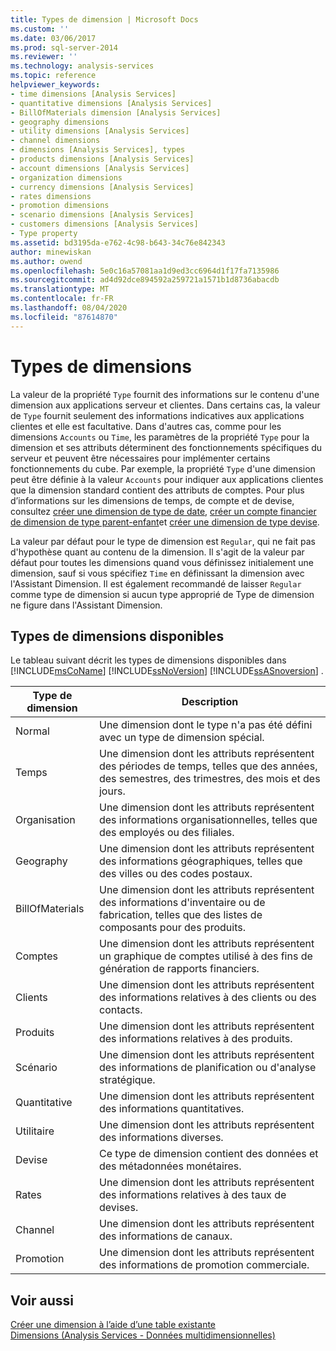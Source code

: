 ```yaml
---
title: Types de dimension | Microsoft Docs
ms.custom: ''
ms.date: 03/06/2017
ms.prod: sql-server-2014
ms.reviewer: ''
ms.technology: analysis-services
ms.topic: reference
helpviewer_keywords:
- time dimensions [Analysis Services]
- quantitative dimensions [Analysis Services]
- BillOfMaterials dimension [Analysis Services]
- geography dimensions
- utility dimensions [Analysis Services]
- channel dimensions
- dimensions [Analysis Services], types
- products dimensions [Analysis Services]
- account dimensions [Analysis Services]
- organization dimensions
- currency dimensions [Analysis Services]
- rates dimensions
- promotion dimensions
- scenario dimensions [Analysis Services]
- customers dimensions [Analysis Services]
- Type property
ms.assetid: bd3195da-e762-4c98-b643-34c76e842343
author: minewiskan
ms.author: owend
ms.openlocfilehash: 5e0c16a57081aa1d9ed3cc6964d1f17fa7135986
ms.sourcegitcommit: ad4d92dce894592a259721a1571b1d8736abacdb
ms.translationtype: MT
ms.contentlocale: fr-FR
ms.lasthandoff: 08/04/2020
ms.locfileid: "87614870"
---
```

# <a name="dimension-types"></a>Types de dimensions
  La valeur de la propriété `Type` fournit des informations sur le contenu d'une dimension aux applications serveur et clientes. Dans certains cas, la valeur de `Type` fournit seulement des informations indicatives aux applications clientes et elle est facultative. Dans d'autres cas, comme pour les dimensions `Accounts` ou `Time`, les paramètres de la propriété `Type` pour la dimension et ses attributs déterminent des fonctionnements spécifiques du serveur et peuvent être nécessaires pour implémenter certains fonctionnements du cube. Par exemple, la propriété `Type` d'une dimension peut être définie à la valeur `Accounts` pour indiquer aux applications clientes que la dimension standard contient des attributs de comptes. Pour plus d’informations sur les dimensions de temps, de compte et de devise, consultez [créer une dimension de type de date](../multidimensional-models/database-dimensions-create-a-date-type-dimension.md), [créer un compte financier de dimension de type parent-enfant](../multidimensional-models/database-dimensions-finance-account-of-parent-child-type.md)et [créer une dimension de type devise](../multidimensional-models/database-dimensions-create-a-currency-type-dimension.md).  
  
 La valeur par défaut pour le type de dimension est `Regular`, qui ne fait pas d'hypothèse quant au contenu de la dimension. Il s'agit de la valeur par défaut pour toutes les dimensions quand vous définissez initialement une dimension, sauf si vous spécifiez `Time` en définissant la dimension avec l'Assistant Dimension. Il est également recommandé de laisser `Regular` comme type de dimension si aucun type approprié de Type de dimension ne figure dans l'Assistant Dimension.  
  
## <a name="available-dimension-types"></a>Types de dimensions disponibles  
 Le tableau suivant décrit les types de dimensions disponibles dans [!INCLUDE[msCoName](../../includes/msconame-md.md)] [!INCLUDE[ssNoVersion](../../includes/ssnoversion-md.md)] [!INCLUDE[ssASnoversion](../../includes/ssasnoversion-md.md)] .  
  
|Type de dimension|Description|  
|--------------------|-----------------|  
|Normal|Une dimension dont le type n'a pas été défini avec un type de dimension spécial.|  
|Temps|Une dimension dont les attributs représentent des périodes de temps, telles que des années, des semestres, des trimestres, des mois et des jours.|  
|Organisation|Une dimension dont les attributs représentent des informations organisationnelles, telles que des employés ou des filiales.|  
|Geography|Une dimension dont les attributs représentent des informations géographiques, telles que des villes ou des codes postaux.|  
|BillOfMaterials|Une dimension dont les attributs représentent des informations d'inventaire ou de fabrication, telles que des listes de composants pour des produits.|  
|Comptes|Une dimension dont les attributs représentent un graphique de comptes utilisé à des fins de génération de rapports financiers.|  
|Clients|Une dimension dont les attributs représentent des informations relatives à des clients ou des contacts.|  
|Produits|Une dimension dont les attributs représentent des informations relatives à des produits.|  
|Scénario|Une dimension dont les attributs représentent des informations de planification ou d'analyse stratégique.|  
|Quantitative|Une dimension dont les attributs représentent des informations quantitatives.|  
|Utilitaire|Une dimension dont les attributs représentent des informations diverses.|  
|Devise|Ce type de dimension contient des données et des métadonnées monétaires.|  
|Rates|Une dimension dont les attributs représentent des informations relatives à des taux de devises.|  
|Channel|Une dimension dont les attributs représentent des informations de canaux.|  
|Promotion|Une dimension dont les attributs représentent des informations de promotion commerciale.|  
  
## <a name="see-also"></a>Voir aussi  
 [Créer une dimension à l’aide d’une table existante](../multidimensional-models/create-a-dimension-by-using-an-existing-table.md)   
 [Dimensions &#40;Analysis Services - Données multidimensionnelles&#41;](dimensions-analysis-services-multidimensional-data.md)  
  
  

